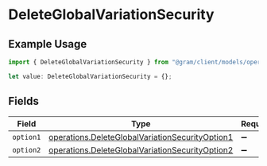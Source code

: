 # DeleteGlobalVariationSecurity

## Example Usage

```typescript
import { DeleteGlobalVariationSecurity } from "@gram/client/models/operations";

let value: DeleteGlobalVariationSecurity = {};
```

## Fields

| Field                                                                                                              | Type                                                                                                               | Required                                                                                                           | Description                                                                                                        |
| ------------------------------------------------------------------------------------------------------------------ | ------------------------------------------------------------------------------------------------------------------ | ------------------------------------------------------------------------------------------------------------------ | ------------------------------------------------------------------------------------------------------------------ |
| `option1`                                                                                                          | [operations.DeleteGlobalVariationSecurityOption1](../../models/operations/deleteglobalvariationsecurityoption1.md) | :heavy_minus_sign:                                                                                                 | N/A                                                                                                                |
| `option2`                                                                                                          | [operations.DeleteGlobalVariationSecurityOption2](../../models/operations/deleteglobalvariationsecurityoption2.md) | :heavy_minus_sign:                                                                                                 | N/A                                                                                                                |
